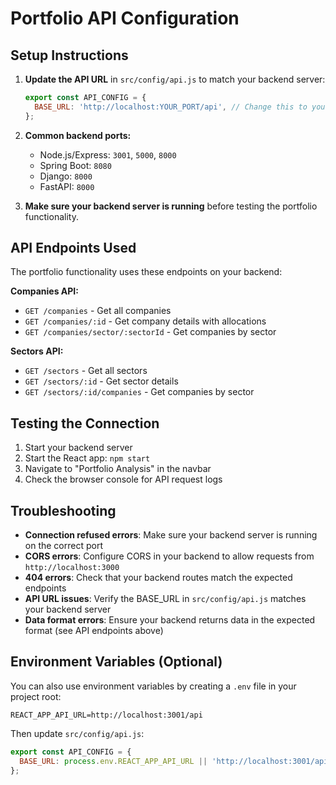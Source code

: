# Portfolio API Configuration

## Setup Instructions

1. **Update the API URL** in `src/config/api.js` to match your backend server:
   ```javascript
   export const API_CONFIG = {
     BASE_URL: 'http://localhost:YOUR_PORT/api', // Change this to your backend URL
   };
   ```

2. **Common backend ports:**
   - Node.js/Express: `3001`, `5000`, `8000`
   - Spring Boot: `8080`
   - Django: `8000`
   - FastAPI: `8000`

3. **Make sure your backend server is running** before testing the portfolio functionality.

## API Endpoints Used

The portfolio functionality uses these endpoints on your backend:

**Companies API:**
- `GET /companies` - Get all companies
- `GET /companies/:id` - Get company details with allocations
- `GET /companies/sector/:sectorId` - Get companies by sector

**Sectors API:**
- `GET /sectors` - Get all sectors
- `GET /sectors/:id` - Get sector details
- `GET /sectors/:id/companies` - Get companies by sector

## Testing the Connection

1. Start your backend server
2. Start the React app: `npm start`
3. Navigate to "Portfolio Analysis" in the navbar
4. Check the browser console for API request logs

## Troubleshooting

- **Connection refused errors**: Make sure your backend server is running on the correct port
- **CORS errors**: Configure CORS in your backend to allow requests from `http://localhost:3000`
- **404 errors**: Check that your backend routes match the expected endpoints
- **API URL issues**: Verify the BASE_URL in `src/config/api.js` matches your backend server
- **Data format errors**: Ensure your backend returns data in the expected format (see API endpoints above)

## Environment Variables (Optional)

You can also use environment variables by creating a `.env` file in your project root:

```
REACT_APP_API_URL=http://localhost:3001/api
```

Then update `src/config/api.js`:
```javascript
export const API_CONFIG = {
  BASE_URL: process.env.REACT_APP_API_URL || 'http://localhost:3001/api',
};
```
